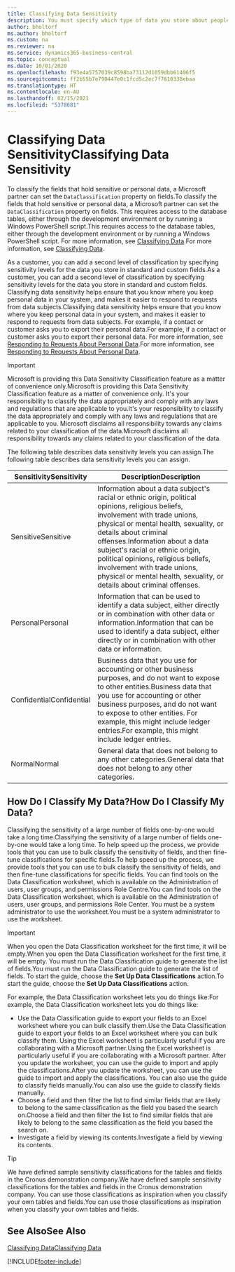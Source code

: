 ```yaml
---
title: Classifying Data Sensitivity
description: You must specify which type of data you store about people so that you can respond to data subject requests.
author: bholtorf
ms.author: bholtorf
ms.custom: na
ms.reviewer: na
ms.service: dynamics365-business-central
ms.topic: conceptual
ms.date: 10/01/2020
ms.openlocfilehash: f93e4a5757039c8598ba73112d1059dbb61406f5
ms.sourcegitcommit: ff2b55b7e790447e0c1fcd5c2ec7f7610338ebaa
ms.translationtype: HT
ms.contentlocale: en-AU
ms.lasthandoff: 02/15/2021
ms.locfileid: "5378681"
---
```

# <a name="classifying-data-sensitivity"></a><span data-ttu-id="3ad30-103">Classifying Data Sensitivity</span><span class="sxs-lookup"><span data-stu-id="3ad30-103">Classifying Data Sensitivity</span></span>
<span data-ttu-id="3ad30-104">To classify the fields that hold sensitive or personal data, a Microsoft partner can set the ```DataClassification``` property on fields.</span><span class="sxs-lookup"><span data-stu-id="3ad30-104">To classify the fields that hold sensitive or personal data, a Microsoft partner can set the ```DataClassification``` property on fields.</span></span> <span data-ttu-id="3ad30-105">This requires access to the database tables, either through the development environment or by running a Windows PowerShell script.</span><span class="sxs-lookup"><span data-stu-id="3ad30-105">This requires access to the database tables, either through the development environment or by running a Windows PowerShell script.</span></span> <span data-ttu-id="3ad30-106">For more information, see [Classifying Data](/dynamics365/business-central/dev-itpro/developer/devenv-classifying-data).</span><span class="sxs-lookup"><span data-stu-id="3ad30-106">For more information, see [Classifying Data](/dynamics365/business-central/dev-itpro/developer/devenv-classifying-data).</span></span>  

<span data-ttu-id="3ad30-107">As a customer, you can add a second level of classification by specifying sensitivity levels for the data you store in standard and custom fields.</span><span class="sxs-lookup"><span data-stu-id="3ad30-107">As a customer, you can add a second level of classification by specifying sensitivity levels for the data you store in standard and custom fields.</span></span> <span data-ttu-id="3ad30-108">Classifying data sensitivity helps ensure that you know where you keep personal data in your system, and makes it easier to respond to requests from data subjects.</span><span class="sxs-lookup"><span data-stu-id="3ad30-108">Classifying data sensitivity helps ensure that you know where you keep personal data in your system, and makes it easier to respond to requests from data subjects.</span></span> <span data-ttu-id="3ad30-109">For example, if a contact or customer asks you to export their personal data.</span><span class="sxs-lookup"><span data-stu-id="3ad30-109">For example, if a contact or customer asks you to export their personal data.</span></span> <span data-ttu-id="3ad30-110">For more information, see [Responding to Requests About Personal Data](admin-responding-to-requests-about-personal-data.md).</span><span class="sxs-lookup"><span data-stu-id="3ad30-110">For more information, see [Responding to Requests About Personal Data](admin-responding-to-requests-about-personal-data.md).</span></span>

> [!Important]
> <span data-ttu-id="3ad30-111">Microsoft is providing this Data Sensitivity Classification feature as a matter of convenience only.</span><span class="sxs-lookup"><span data-stu-id="3ad30-111">Microsoft is providing this Data Sensitivity Classification feature as a matter of convenience only.</span></span> <span data-ttu-id="3ad30-112">It's your responsibility to classify the data appropriately and comply with any laws and regulations that are applicable to you.</span><span class="sxs-lookup"><span data-stu-id="3ad30-112">It's your responsibility to classify the data appropriately and comply with any laws and regulations that are applicable to you.</span></span> <span data-ttu-id="3ad30-113">Microsoft disclaims all responsibility towards any claims related to your classification of the data.</span><span class="sxs-lookup"><span data-stu-id="3ad30-113">Microsoft disclaims all responsibility towards any claims related to your classification of the data.</span></span>  

<span data-ttu-id="3ad30-114">The following table describes data sensitivity levels you can assign.</span><span class="sxs-lookup"><span data-stu-id="3ad30-114">The following table describes data sensitivity levels you can assign.</span></span>

|<span data-ttu-id="3ad30-115">Sensitivity</span><span class="sxs-lookup"><span data-stu-id="3ad30-115">Sensitivity</span></span>|<span data-ttu-id="3ad30-116">Description</span><span class="sxs-lookup"><span data-stu-id="3ad30-116">Description</span></span>|
|----|----|
|<span data-ttu-id="3ad30-117">Sensitive</span><span class="sxs-lookup"><span data-stu-id="3ad30-117">Sensitive</span></span> | <span data-ttu-id="3ad30-118">Information about a data subject's racial or ethnic origin, political opinions, religious beliefs, involvement with trade unions, physical or mental health, sexuality, or details about criminal offenses.</span><span class="sxs-lookup"><span data-stu-id="3ad30-118">Information about a data subject's racial or ethnic origin, political opinions, religious beliefs, involvement with trade unions, physical or mental health, sexuality, or details about criminal offenses.</span></span> |
|<span data-ttu-id="3ad30-119">Personal</span><span class="sxs-lookup"><span data-stu-id="3ad30-119">Personal</span></span> | <span data-ttu-id="3ad30-120">Information that can be used to identify a data subject, either directly or in combination with other data or information.</span><span class="sxs-lookup"><span data-stu-id="3ad30-120">Information that can be used to identify a data subject, either directly or in combination with other data or information.</span></span>|
|<span data-ttu-id="3ad30-121">Confidential</span><span class="sxs-lookup"><span data-stu-id="3ad30-121">Confidential</span></span> | <span data-ttu-id="3ad30-122">Business data that you use for accounting or other business purposes, and do not want to expose to other entities.</span><span class="sxs-lookup"><span data-stu-id="3ad30-122">Business data that you use for accounting or other business purposes, and do not want to expose to other entities.</span></span> <span data-ttu-id="3ad30-123">For example, this might include ledger entries.</span><span class="sxs-lookup"><span data-stu-id="3ad30-123">For example, this might include ledger entries.</span></span>|
|<span data-ttu-id="3ad30-124">Normal</span><span class="sxs-lookup"><span data-stu-id="3ad30-124">Normal</span></span> | <span data-ttu-id="3ad30-125">General data that does not belong to any other categories.</span><span class="sxs-lookup"><span data-stu-id="3ad30-125">General data that does not belong to any other categories.</span></span>|

## <a name="how-do-i-classify-my-data"></a><span data-ttu-id="3ad30-126">How Do I Classify My Data?</span><span class="sxs-lookup"><span data-stu-id="3ad30-126">How Do I Classify My Data?</span></span>
<span data-ttu-id="3ad30-127">Classifying the sensitivity of a large number of fields one-by-one would take a long time.</span><span class="sxs-lookup"><span data-stu-id="3ad30-127">Classifying the sensitivity of a large number of fields one-by-one would take a long time.</span></span> <span data-ttu-id="3ad30-128">To help speed up the process, we provide tools that you can use to bulk classify the sensitivity of fields, and then fine-tune classifications for specific fields.</span><span class="sxs-lookup"><span data-stu-id="3ad30-128">To help speed up the process, we provide tools that you can use to bulk classify the sensitivity of fields, and then fine-tune classifications for specific fields.</span></span> <span data-ttu-id="3ad30-129">You can find tools on the Data Classification worksheet, which is available on the Administration of users, user groups, and permissions Role Centre.</span><span class="sxs-lookup"><span data-stu-id="3ad30-129">You can find tools on the Data Classification worksheet, which is available on the Administration of users, user groups, and permissions Role Center.</span></span> <span data-ttu-id="3ad30-130">You must be a system administrator to use the worksheet.</span><span class="sxs-lookup"><span data-stu-id="3ad30-130">You must be a system administrator to use the worksheet.</span></span>

> [!Important]
> <span data-ttu-id="3ad30-131">When you open the Data Classification worksheet for the first time, it will be empty.</span><span class="sxs-lookup"><span data-stu-id="3ad30-131">When you open the Data Classification worksheet for the first time, it will be empty.</span></span> <span data-ttu-id="3ad30-132">You must run the Data Classification guide to generate the list of fields.</span><span class="sxs-lookup"><span data-stu-id="3ad30-132">You must run the Data Classification guide to generate the list of fields.</span></span> <span data-ttu-id="3ad30-133">To start the guide, choose the **Set Up Data Classifications** action.</span><span class="sxs-lookup"><span data-stu-id="3ad30-133">To start the guide, choose the **Set Up Data Classifications** action.</span></span>

<span data-ttu-id="3ad30-134">For example, the Data Classification worksheet lets you do things like:</span><span class="sxs-lookup"><span data-stu-id="3ad30-134">For example, the Data Classification worksheet lets you do things like:</span></span>  

* <span data-ttu-id="3ad30-135">Use the Data Classification guide to export your fields to an Excel worksheet where you can bulk classify them.</span><span class="sxs-lookup"><span data-stu-id="3ad30-135">Use the Data Classification guide to export your fields to an Excel worksheet where you can bulk classify them.</span></span> <span data-ttu-id="3ad30-136">Using the Excel worksheet is particularly useful if you are collaborating with a Microsoft partner.</span><span class="sxs-lookup"><span data-stu-id="3ad30-136">Using the Excel worksheet is particularly useful if you are collaborating with a Microsoft partner.</span></span> <span data-ttu-id="3ad30-137">After you update the worksheet, you can use the guide to import and apply the classifications.</span><span class="sxs-lookup"><span data-stu-id="3ad30-137">After you update the worksheet, you can use the guide to import and apply the classifications.</span></span> <span data-ttu-id="3ad30-138">You can also use the guide to classify fields manually.</span><span class="sxs-lookup"><span data-stu-id="3ad30-138">You can also use the guide to classify fields manually.</span></span>  
* <span data-ttu-id="3ad30-139">Choose a field and then filter the list to find similar fields that are likely to belong to the same classification as the field you based the search on.</span><span class="sxs-lookup"><span data-stu-id="3ad30-139">Choose a field and then filter the list to find similar fields that are likely to belong to the same classification as the field you based the search on.</span></span>  
* <span data-ttu-id="3ad30-140">Investigate a field by viewing its contents.</span><span class="sxs-lookup"><span data-stu-id="3ad30-140">Investigate a field by viewing its contents.</span></span>  

> [!Tip]
> <span data-ttu-id="3ad30-141">We have defined sample sensitivity classifications for the tables and fields in the Cronus demonstration company.</span><span class="sxs-lookup"><span data-stu-id="3ad30-141">We have defined sample sensitivity classifications for the tables and fields in the Cronus demonstration company.</span></span> <span data-ttu-id="3ad30-142">You can use those classifications as inspiration when you classify your own tables and fields.</span><span class="sxs-lookup"><span data-stu-id="3ad30-142">You can use those classifications as inspiration when you classify your own tables and fields.</span></span>

## <a name="see-also"></a><span data-ttu-id="3ad30-143">See Also</span><span class="sxs-lookup"><span data-stu-id="3ad30-143">See Also</span></span>

[<span data-ttu-id="3ad30-144">Classifying Data</span><span class="sxs-lookup"><span data-stu-id="3ad30-144">Classifying Data</span></span>](/dynamics365/business-central/dev-itpro/developer/devenv-classifying-data)  


[!INCLUDE[footer-include](includes/footer-banner.md)]